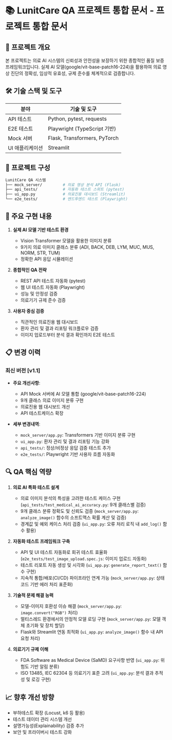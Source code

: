 # 📚 LunitCare QA 프로젝트 통합 문서 - 프로젝트 통합 문서

## 🏥 프로젝트 개요

본 프로젝트는 의료 AI 시스템의 신뢰성과 안전성을 보장하기 위한 종합적인 품질 보증 프레임워크입니다. 실제 AI 모델(google/vit-base-patch16-224)을 활용하여 의료 영상 진단의 정확성, 임상적 유효성, 규제 준수를 체계적으로 검증합니다.

## 🛠️ 기술 스택 및 도구

| 분야 | 기술 및 도구 |
|------|-------------|
| API 테스트 | Python, pytest, requests |
| E2E 테스트 | Playwright (TypeScript 기반) |
| Mock 서버 | Flask, Transformers, PyTorch |
| UI 애플리케이션 | Streamlit |

## 📁 프로젝트 구성
```bash
LunitCare QA 시스템
├── mock_server/         # 의료 영상 분석 API (Flask)
├── api_tests/           # 자동화 테스트 스위트 (pytest)
├── ui_app.py            # 의료진용 대시보드 (Streamlit)
└── e2e_tests/           # 엔드투엔드 테스트 (Playwright)
```

## 🧪 주요 구현 내용

1. **실제 AI 모델 기반 테스트 환경**
   - Vision Transformer 모델을 활용한 이미지 분류
   - 9가지 의료 이미지 클래스 분류 (ADI, BACK, DEB, LYM, MUC, MUS, NORM, STR, TUM)
   - 정확한 API 응답 시뮬레이션

2. **종합적인 QA 전략**
   - REST API 테스트 자동화 (pytest)
   - 웹 UI 테스트 자동화 (Playwright)
   - 성능 및 안정성 검증
   - 의료기기 규제 준수 검증

3. **사용자 중심 검증**
   - 직관적인 의료진용 웹 대시보드
   - 환자 관리 및 결과 리포팅 워크플로우 검증
   - 이미지 업로드부터 분석 결과 확인까지 E2E 테스트

## 📋 변경 이력

### 최신 버전 [v1.1]

- **주요 개선사항**:
  - API Mock 서버에 AI 모델 통합 (google/vit-base-patch16-224)
  - 9개 클래스 의료 이미지 분류 구현
  - 의료진용 웹 대시보드 개선
  - API 테스트케이스 확장

- **세부 변경내역**:
  - `mock_server/app.py`: Transformers 기반 이미지 분류 구현
  - `ui_app.py`: 환자 관리 및 결과 리포팅 기능 강화
  - `api_tests/`: 정상/비정상 응답 검증 테스트 추가
  - `e2e_tests/`: Playwright 기반 사용자 흐름 자동화

## 🔍 QA 핵심 역량

1. **의료 AI 특화 테스트 설계**
   - 의료 이미지 분석의 특성을 고려한 테스트 케이스 구현 (`api_tests/test_medical_ai_accuracy.py`: 9개 클래스별 검증)
   - 9개 클래스 분류 정확도 및 신뢰도 검증 (`mock_server/app.py`: `analyze_image()` 함수의 소프트맥스 확률 계산 및 검증)
   - 경계값 및 예외 케이스 처리 검증 (`ui_app.py`: 오류 처리 로직 내 `add_log()` 함수 활용)

2. **자동화 테스트 프레임워크 구축**
   - API 및 UI 테스트 자동화로 회귀 테스트 효율화 (`e2e_tests/test_image_upload.spec.js`: 이미지 업로드 자동화)
   - 테스트 리포트 자동 생성 및 시각화 (`ui_app.py`: `generate_report_text()` 함수 구현)
   - 지속적 통합/배포(CI/CD) 파이프라인 연계 가능 (`mock_server/app.py`: 상태 코드 기반 에러 처리 표준화)

3. **기술적 문제 해결 능력**
   - 모델-이미지 호환성 이슈 해결 (`mock_server/app.py`: `image.convert("RGB")` 처리)
   - 멀티스레드 환경에서의 안정적 모델 로딩 구현 (`mock_server/app.py`: 모델 객체 초기화 및 장치 할당)
   - Flask와 Streamlit 연동 최적화 (`ui_app.py`: `analyze_image()` 함수 내 API 요청 처리)

4. **의료기기 규제 이해**
   - FDA Software as Medical Device (SaMD) 요구사항 반영 (`ui_app.py`: 위험도 기반 알림 분류)
   - ISO 13485, IEC 62304 등 의료기기 표준 고려 (`ui_app.py`: 분석 결과 추적성 및 로깅 구현)

## 📈 향후 개선 방향

- 부하테스트 확장 (Locust, k6 등 활용)
- 테스트 데이터 관리 시스템 개선
- 설명가능성(Explainability) 검증 추가
- 보안 및 프라이버시 테스트 강화 